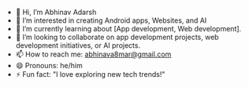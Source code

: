 - 👋 Hi, I’m Abhinav Adarsh
- 👀 I’m interested in creating Android apps, Websites, and AI 
- 🌱 I’m currently learning about [App development, Web development].
- 💞️ I’m looking to collaborate on app development projects, web development initiatives, or AI projects.
- 📫 How to reach me: abhinava8mar@gmail.com
- 😄 Pronouns: he/him
- ⚡ Fun fact: "I love exploring new tech trends!"  
<!---
abhinavgautam08/abhinavgautam08 is a ✨ special ✨ repository because its `README.md` (this file) appears on your GitHub profile.
You can click the Preview link to take a look at your changes.
--->
